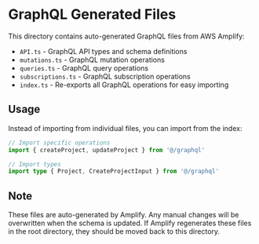 # GraphQL Generated Files

This directory contains auto-generated GraphQL files from AWS Amplify:

- `API.ts` - GraphQL API types and schema definitions
- `mutations.ts` - GraphQL mutation operations
- `queries.ts` - GraphQL query operations
- `subscriptions.ts` - GraphQL subscription operations
- `index.ts` - Re-exports all GraphQL operations for easy importing

## Usage

Instead of importing from individual files, you can import from the index:

```typescript
// Import specific operations
import { createProject, updateProject } from '@/graphql'

// Import types
import type { Project, CreateProjectInput } from '@/graphql'
```

## Note

These files are auto-generated by Amplify. Any manual changes will be overwritten when the schema is updated. If Amplify regenerates these files in the root directory, they should be moved back to this directory.
